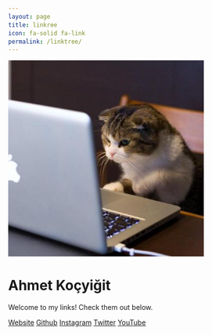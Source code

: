 ```yaml
---
layout: page
title: linkree
icon: fa-solid fa-link
permalink: /linktree/
---
```


<!DOCTYPE html>
<html lang="en">
<head>
    <meta charset="UTF-8">
    <meta name="viewport" content="width=device-width, initial-scale=1.0">
    <title>Ahmet Koçyiğit</title>
    <link rel="stylesheet" href="/assets/css/style.css">
</head>
<body>
    <div class="container">
        <div class="profile">
            <img src="/assets/css/pp.jpg" alt="Profile Picture" class="profile-img">
            <h1 class="username">Ahmet Koçyiğit</h1>
            <p class="bio">Welcome to my links! Check them out below.</p>
        </div>
        <div class="links">
            <!-- Gerçek Linkler Ekleniyor -->
            <a href="https://ahmetberatkocyigit.github.io/" class="link-button" target="_blank">Website</a>
            <a href="https://github.com/AhmetBeratKocyigit" class="link-button" target="_blank">Github</a>
            <a href="https://www.instagram.com/ahmet.kocygt/" class="link-button" target="_blank">Instagram</a>
            <a href="https://x.com/1283Manas" class="link-button" target="_blank">Twitter</a>
            <a href="https://www.youtube.com/@AhmetBeratKocyigit" class="link-button" target="_blank">YouTube</a>
        </div>
    </div>
</body>
</html>
